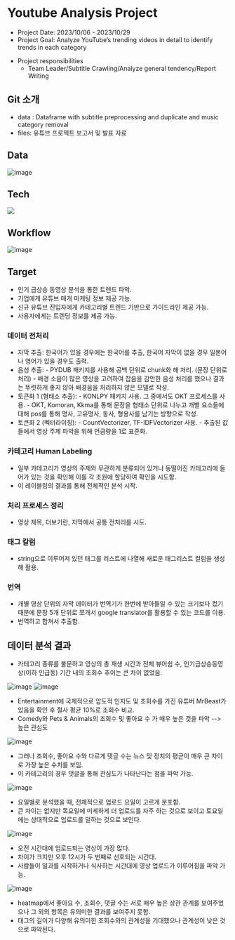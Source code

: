 # Youtube Analysis Project
* Project Date: 2023/10/06 - 2023/10/29
* Project Goal: Analyze YouTube’s trending videos in detail to identify trends in each category
- Project responsibilities
    - Team Leader/Subtitle Crawling/Analyze general tendency/Report Writing

## Git 소개
- data : Dataframe with subtitle preprocessing and duplicate and music category removal
- files: 유튜브 프로젝트 보고서 및 발표 자료

## Data
![image](https://github.com/syl0702/yt_pjt/assets/140361641/a9f84eb1-ff6a-4d6f-8bf9-58620d79523c)


## Tech
<img src= "https://img.shields.io/badge/Python-3776AB?style=for-the-badge&logo=python&logoColor=white">

## Workflow
![image](https://github.com/syl0702/yt_pjt/assets/140361641/67764c60-70e2-47ed-97fc-18d3f6e1b413)

## Target
- 인기 급상승 동영상 분석을 통한 트렌드 파악.
- 기업에게 유튜브 매개 마케팅 정보 제공 가능.
- 신규 유튜브 진입자에게 카테고리별 트렌드 기반으로 가이드라인 제공 가능.
- 사용자에게는 트렌딩 정보를 제공 가능.

### 데이터 전처리
- 자막 추출: 한국어가 있을 경우에는 한국어를 추출, 한국어 자막이 없을 경우 일본어나 영어가 있을 경우도 출력.
- 음성 추출:
      - PYDUB 패키지를 사용해 공백 단위로 chunk화 해 처리. (문장 단위로 처리)
      - 배경 소음이 많은 영상을 고려하여 잡음을 감안한 음성 처리를 했으나 결과는 뚜렷하게 좋지 않아 배경음을 처리하지 않은 모델로 작성.
- 토큰화 1 (형태소 추출):
      - KONLPY 패키지 사용. 그 중에서도 OKT 프로세스를 사용.
      - OKT, Komoran, Kkma를 통해 문장을 형태소 단위로 나누고 개별 요소들에 대해 pos를 통해 명사, 고유명사, 동사, 형용사를 남기는 방향으로 작성.
- 토큰화 2 (벡터라이징):
      - CountVectorizer, TF-IDFVectorizer 사용.
      - 추출된 값들에서 영상 주제 파악을 위해 언급량을 1로 표준화.

### 카테고리 Human Labeling
- 일부 카테고리가 영상의 주제와 무관하게 분류되어 있거나 동떨어진 카테고리에 들어가 있는 것을 확인해 이를 각 조원에 할당하여 확인을 시도함.
- 이 레이블링의 결과를 통해 전체적인 분석 시작.

### 처리 프로세스 정리
- 영상 제목, 더보기란, 자막에서 공통 전처리를 시도.

### 태그 칼럼
- string으로 이루어져 있던 태그를 리스트에 나열해 새로운 태그리스트 컬럼을 생성해 활용.

### 번역
- 개별 영상 단위의 자막 데이터가 번역기가 한번에 받아들일 수 있는 크기보다 컸기 때문에 문장 5개 단위로 쪼개서 google translator를 활용할 수 있는 코드를 이용.
- 번역하고 합쳐서 추출함.

## 데이터 분석 결과
- 카테고리 종류를 불문하고 영상의 총 재생 시간과 전체 뷰어쉽 수, 인기급상승동영상(이하 인급동) 기간 내의 조회수 추이는 큰 차이 없었음.

![image](https://github.com/syl0702/yt_pjt/assets/140361641/3af1209e-e3bd-4bae-9069-e059c7551dc2)
![image](https://github.com/syl0702/yt_pjt/assets/140361641/56b29dc7-2117-422d-ac2d-06433c4176d7)

- Entertainment에 국제적으로 압도적 인지도 및 조회수를 가진 유튜버 MrBeast가 있음을 확인 후 절사 평균 10%로 조회수 비교.
- Comedy와 Pets & Animals의 조회수 및 좋아요 수 가 매우 높은 것을 파악 --> 높은 관심도

![image](https://github.com/syl0702/yt_pjt/assets/140361641/f86e6826-62be-4346-85bd-af8c24756201)
- 그러나 조회수, 좋아요 수와 다르게 댓글 수는 뉴스 및 정치의 평균이 매우 큰 차이로 가장 높은 수치를 보임.
- 이 카테고리의 경우 댓글을 통해 관심도가 나타난다는 점을 파악 가능.

![image](https://github.com/syl0702/yt_pjt/assets/140361641/666ea63f-f0db-4290-b2d7-983f103ae642)
- 요일별로 분석했을 때, 전체적으로 업로드 요일이 고르게 분포함.
- 큰 차이는 없지만 목요일에 미세하게 더 업로드를 자주 하는 것으로 보이고 토요일에는 상대적으로 업로드를 덜하는 것으로 보인다.

![image](https://github.com/syl0702/yt_pjt/assets/140361641/d405320a-a3e0-4469-8e72-0a6497270a53)
- 오전 시간대에 업로드되는 영상이 가장 많다.
- 차이가 크지만 오후 12시가 두 번째로 선호되는 시간대.
- 사람들이 일과를 시작하거나 식사하는 시간대에 영상 업로드가 이루어짐을 파악 가능.

![image](https://github.com/syl0702/yt_pjt/assets/140361641/85a3d4ca-d818-4715-8bc1-95c002557ee1)
- heatmap에서 좋아요 수, 조회수, 댓글 수는 서로 매우 높은 상관 관계를 보여주었으나 그 외의 항목은 유의미한 결과를 보여주지 못함.
- 태그의 길이가 다양해 유의미한 조회수와의 관계성을 기대했으나 관계성이 낮은 것으로 파악된다.



